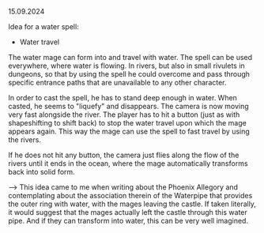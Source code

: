 

15.09.2024

Idea for a water spell:

* Water travel

The water mage can form into and travel with water.
The spell can be used everywhere, where water is flowing.
In rivers, but also in small rivulets in dungeons, so that
by using the spell he could overcome and pass through specific
entrance paths that are unavailable to any other character.

In order to cast the spell, he has to stand deep enough in water.
When casted, he seems to "liquefy" and disappears.
The camera is now moving very fast alongside the river.
The player has to hit a button (just as with shapeshifting
to shift back) to stop the water travel upon which the mage
appears again. This way the mage can use the spell to 
fast travel by using the rivers.

If he does not hit any button, the camera just flies along
the flow of the rivers until it ends in the ocean, where
the mage automatically transforms back into solid form. 

--> This idea came to me when writing about the 
Phoenix Allegory and contemplating about the association therein
of the Waterpipe that provides the outer ring with water, with
the mages leaving the castle. If taken literally,
it would suggest that the mages actually left the castle
through this water pipe. And if they can transform into water,
this can be very well imagined. 


<style>
    main {
        background: url("/_img/bg/code.jpg");
        background-position: top right;
        background-size: 70%;
        background-repeat: no-repeat;
        width: 100%;
    }
</style>